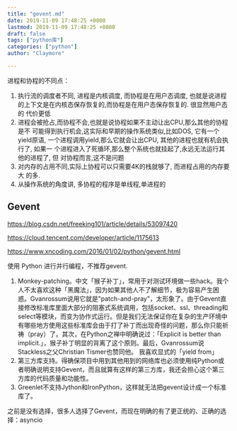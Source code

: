 ```yaml
---
title: "gevent.md"
date: 2019-11-09 17:48:25 +0800
lastmod: 2019-11-09 17:48:25 +0800
draft: false
tags: ["python库"]
categories: ["python"]
author: "Claymore"

---
```

进程和协程的不同点：

1. 执行流的调度者不同, 进程是内核调度, 而协程是在用户态调度, 也就是说进程 的上下文是在内核态保存恢复的,而协程是在用户态保存恢复的. 很显然用户态的 代价更低
2. 进程会被抢占,而协程不会,也就是说协程如果不主动让出CPU,那么其他的协程是不 可能得到执行机会,这实际和早期的操作系统类似,比如DOS, 它有一个yield原语, 一个进程调用yield,那么它就会让出CPU, 其他的进程也就有机会执行了, 如果一 个进程进入了死循环,那么整个系统也就挂起了,永远无法运行其他的进程了, 但 对协程而言,这不是问题
3. 对内存的占用不同,实际上协程可以只需要4K的栈就够了, 而进程占用的内存要大 的多.
4. 从操作系统的角度讲, 多协程的程序是单线程,单进程的



## Gevent

 https://blog.csdn.net/freeking101/article/details/53097420 

 https://cloud.tencent.com/developer/article/1175613 

 https://www.xncoding.com/2016/01/02/python/gevent.html 



使用 Python 进行并行编程，不推荐gevent.

1. Monkey-patching。中文「猴子补丁」，常用于对测试环境做一些hack。我个人不太喜欢这种「黑魔法」，因为如果其他人不了解细节，极为容易产生困惑。Gvanrossum说用它就是"patch-and-pray"，太形象了。由于Gevent直接修改标准库里面大部分的阻塞式系统调用，包括socket、ssl、threading和 select等模块，而变为协作式运行。但是我们无法保证你在复杂的生产环境中有哪些地方使用这些标准库会由于打了补丁而出现奇怪的问题，那么你只能祈祷（pray）了。其次，在Python之禅中明确说过：「Explicit is better than implicit.」，猴子补丁明显的背离了这个原则。最后，Gvanrossum说Stackless之父Christian Tismer也赞同他。 我喜欢显式的「yield from」
2. 第三方库支持。得确保项目中用到其他用到的网络库也必须使用纯Python或者明确说明支持Gevent，而且就算有这样的第三方库，我还会担心这个第三方库的代码质量和功能性。
3. Greenlet不支持Jython和IronPython，这样就无法把gevent设计成一个标准库了。

之前是没有选择，很多人选择了Gevent，而现在明确的有了更正统的、正确的选择：asyncio




